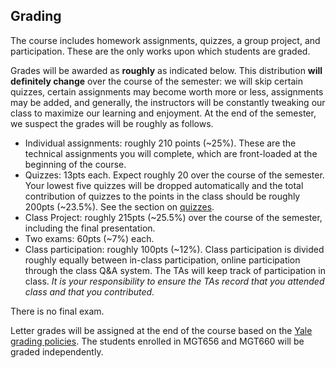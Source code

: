 ## Grading

The course includes homework assignments,
quizzes, a group project, and participation. These are the only works
upon which students are graded.

Grades will be awarded as **roughly** as indicated below. This distribution
**will definitely change** over the course of the semester: we will skip
certain quizzes, certain assignments may become worth more or less,
assignments may be added, and
generally, the instructors will be constantly tweaking our class to maximize
our learning and enjoyment. At the
end of the semester, we suspect the grades will be roughly as follows.

- Individual assignments: roughly 210 points (~25%). These are the technical assignments you will complete, which are front-loaded at the beginning of the course.
- Quizzes: 13pts each. Expect roughly 20 over the course of the semester.
  Your lowest five quizzes will be dropped automatically and the total contribution
  of quizzes to the points in the class should be roughly 200pts (~23.5%).
  See the section on [quizzes](quizzes.md).
- Class Project: roughly 215pts (~25.5%) over the course of the semester, including the final presentation.
- Two exams: 60pts (~7%) each.
- Class participation: roughly 100pts (~12%). Class participation is divided roughly
  equally between in-class participation, online participation through
  the class Q&A system. The TAs will keep track of participation in class.
  _It is your responsibility to ensure the TAs record that you attended class
  and that you contributed._

There is no final exam.

Letter grades will be assigned at the end of the course based
on the [Yale grading policies](https://www.dropbox.com/s/ux93jd8ea2485uw/Grading%20Scales%20at%20Yale.doc?dl=0).
The students enrolled in MGT656 and MGT660 will be graded independently.
